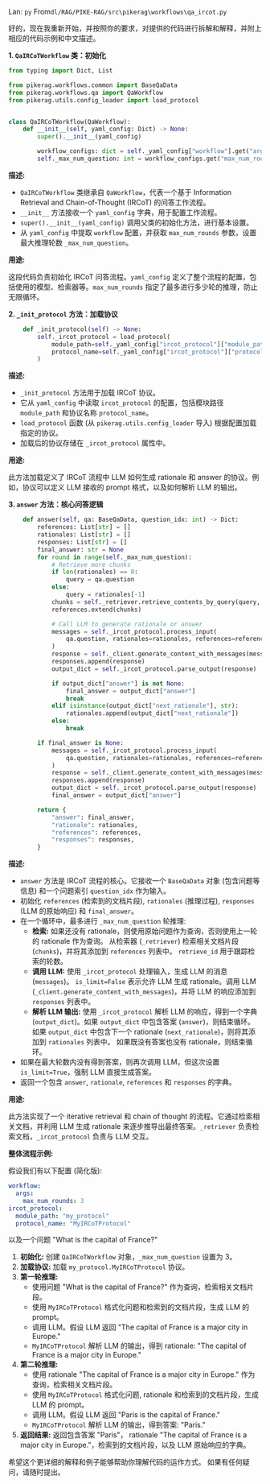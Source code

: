 Lan: `py` From`dl/RAG/PIKE-RAG/src\pikerag\workflows\qa_ircot.py`

好的，现在我重新开始，并按照你的要求，对提供的代码进行拆解和解释，并附上相应的代码示例和中文描述。

**1. `QaIRCoTWorkflow` 类：初始化**

```python
from typing import Dict, List

from pikerag.workflows.common import BaseQaData
from pikerag.workflows.qa import QaWorkflow
from pikerag.utils.config_loader import load_protocol


class QaIRCoTWorkflow(QaWorkflow):
    def __init__(self, yaml_config: Dict) -> None:
        super().__init__(yaml_config)

        workflow_configs: dict = self._yaml_config["workflow"].get("args", {})
        self._max_num_question: int = workflow_configs.get("max_num_rounds", 5)
```

**描述:**

*   `QaIRCoTWorkflow` 类继承自 `QaWorkflow`，代表一个基于 Information Retrieval and Chain-of-Thought (IRCoT) 的问答工作流程。
*   `__init__` 方法接收一个 `yaml_config` 字典，用于配置工作流程。
*   `super().__init__(yaml_config)` 调用父类的初始化方法，进行基本设置。
*   从 `yaml_config` 中提取 `workflow` 配置，并获取 `max_num_rounds` 参数，设置最大推理轮数 `_max_num_question`。

**用途:**

这段代码负责初始化 IRCoT 问答流程。`yaml_config` 定义了整个流程的配置，包括使用的模型、检索器等。`max_num_rounds` 指定了最多进行多少轮的推理，防止无限循环。

**2. `_init_protocol` 方法：加载协议**

```python
    def _init_protocol(self) -> None:
        self._ircot_protocol = load_protocol(
            module_path=self._yaml_config["ircot_protocol"]["module_path"],
            protocol_name=self._yaml_config["ircot_protocol"]["protocol_name"],
        )
```

**描述:**

*   `_init_protocol` 方法用于加载 IRCoT 协议。
*   它从 `yaml_config` 中读取 `ircot_protocol` 的配置，包括模块路径 `module_path` 和协议名称 `protocol_name`。
*   `load_protocol` 函数 (从 `pikerag.utils.config_loader` 导入) 根据配置加载指定的协议。
*   加载后的协议存储在 `_ircot_protocol` 属性中。

**用途:**

此方法加载定义了 IRCoT 流程中 LLM 如何生成 rationale 和 answer 的协议。例如，协议可以定义 LLM 接收的 prompt 格式，以及如何解析 LLM 的输出。

**3. `answer` 方法：核心问答逻辑**

```python
    def answer(self, qa: BaseQaData, question_idx: int) -> Dict:
        references: List[str] = []
        rationales: List[str] = []
        responses: List[str] = []
        final_answer: str = None
        for round in range(self._max_num_question):
            # Retrieve more chunks
            if len(rationales) == 0:
                query = qa.question
            else:
                query = rationales[-1]
            chunks = self._retriever.retrieve_contents_by_query(query, retrieve_id=f"Q{question_idx}_R{round}")
            references.extend(chunks)

            # Call LLM to generate rationale or answer
            messages = self._ircot_protocol.process_input(
                qa.question, rationales=rationales, references=references, is_limit=False,
            )
            response = self._client.generate_content_with_messages(messages, **self.llm_config)
            responses.append(response)
            output_dict = self._ircot_protocol.parse_output(response)

            if output_dict["answer"] is not None:
                final_answer = output_dict["answer"]
                break
            elif isinstance(output_dict["next_rationale"], str):
                rationales.append(output_dict["next_rationale"])
            else:
                break

        if final_answer is None:
            messages = self._ircot_protocol.process_input(
                qa.question, rationales=rationales, references=references, is_limit=True,
            )
            response = self._client.generate_content_with_messages(messages, **self.llm_config)
            responses.append(response)
            output_dict = self._ircot_protocol.parse_output(response)
            final_answer = output_dict["answer"]

        return {
            "answer": final_answer,
            "rationale": rationales,
            "references": references,
            "responses": responses,
        }
```

**描述:**

*   `answer` 方法是 IRCoT 流程的核心。它接收一个 `BaseQaData` 对象 (包含问题等信息) 和一个问题索引 `question_idx` 作为输入。
*   初始化 `references` (检索到的文档片段), `rationales` (推理过程), `responses` (LLM 的原始响应) 和 `final_answer`。
*   在一个循环中，最多进行 `_max_num_question` 轮推理:
    *   **检索:** 如果还没有 rationale，则使用原始问题作为查询，否则使用上一轮的 rationale 作为查询。 从检索器 (`_retriever`) 检索相关文档片段 (`chunks`)，并将其添加到 `references` 列表中。  `retrieve_id` 用于跟踪检索的轮数。
    *   **调用 LLM:** 使用 `_ircot_protocol` 处理输入，生成 LLM 的消息 (`messages`)。  `is_limit=False` 表示允许 LLM 生成 rationale。调用 LLM (`_client.generate_content_with_messages`)，并将 LLM 的响应添加到 `responses` 列表中。
    *   **解析 LLM 输出:** 使用 `_ircot_protocol` 解析 LLM 的响应，得到一个字典 (`output_dict`)。如果 `output_dict` 中包含答案 (`answer`)，则结束循环。如果 `output_dict` 中包含下一个 rationale (`next_rationale`)，则将其添加到 `rationales` 列表中。  如果既没有答案也没有 rationale，则结束循环。
*   如果在最大轮数内没有得到答案，则再次调用 LLM，但这次设置 `is_limit=True`，强制 LLM 直接生成答案。
*   返回一个包含 `answer`, `rationale`, `references` 和 `responses` 的字典。

**用途:**

此方法实现了一个 iterative retrieval 和 chain of thought 的流程。它通过检索相关文档，并利用 LLM 生成 rationale 来逐步推导出最终答案。`_retriever` 负责检索文档，`_ircot_protocol` 负责与 LLM 交互。

**整体流程示例:**

假设我们有以下配置 (简化版):

```yaml
workflow:
  args:
    max_num_rounds: 3
ircot_protocol:
  module_path: "my_protocol"
  protocol_name: "MyIRCoTProtocol"
```

以及一个问题 "What is the capital of France?"

1.  **初始化:** 创建 `QaIRCoTWorkflow` 对象，`_max_num_question` 设置为 3。
2.  **加载协议:** 加载 `my_protocol.MyIRCoTProtocol` 协议。
3.  **第一轮推理:**
    *   使用问题 "What is the capital of France?" 作为查询，检索相关文档片段。
    *   使用 `MyIRCoTProtocol` 格式化问题和检索到的文档片段，生成 LLM 的 prompt。
    *   调用 LLM。假设 LLM 返回 "The capital of France is a major city in Europe."
    *   `MyIRCoTProtocol` 解析 LLM 的输出，得到 rationale: "The capital of France is a major city in Europe."
4.  **第二轮推理:**
    *   使用 rationale "The capital of France is a major city in Europe." 作为查询，检索相关文档片段。
    *   使用 `MyIRCoTProtocol` 格式化问题, rationale 和检索到的文档片段，生成 LLM 的 prompt。
    *   调用 LLM。假设 LLM 返回 "Paris is the capital of France."
    *   `MyIRCoTProtocol` 解析 LLM 的输出，得到答案: "Paris."
5.  **返回结果:**  返回包含答案 "Paris"， rationale "The capital of France is a major city in Europe."，检索到的文档片段，以及 LLM 原始响应的字典。

希望这个更详细的解释和例子能够帮助你理解代码的运作方式。 如果有任何疑问，请随时提出。
